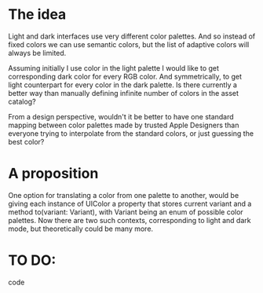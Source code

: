 # The idea

Light and dark interfaces use very different color palettes. And so instead of fixed colors we can use semantic colors, but the list of adaptive colors will always be limited.

Assuming initially I use color in the light palette I would like to get corresponding dark color for every RGB color. And symmetrically, to get light counterpart for every color in the dark palette. Is there currently a better way than manually defining infinite number of colors in the asset catalog?

From a design perspective, wouldn't it be better to have one standard mapping between color palettes made by trusted Apple Designers than everyone trying to interpolate from the standard colors, or just guessing the best color?

# A proposition
One option for translating a color from one palette to another, would be giving each instance of UIColor a property that stores current variant and a method to(variant: Variant), with Variant being an enum of possible color palettes. Now there are two such contexts, corresponding to light and dark mode, but theoretically could be many more. 

# TO DO: 
code
